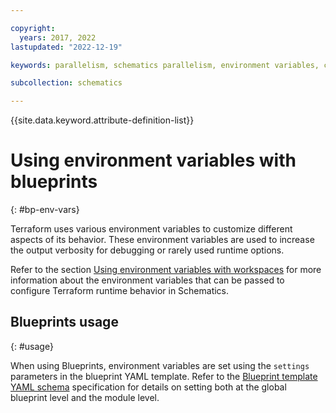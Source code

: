 ```yaml
---

copyright:
  years: 2017, 2022
lastupdated: "2022-12-19"

keywords: parallelism, schematics parallelism, environment variables, command-line configuration, env vars

subcollection: schematics

---
```


{{site.data.keyword.attribute-definition-list}}


# Using environment variables with blueprints
{: #bp-env-vars}

Terraform uses various environment variables to customize different aspects of its behavior. These environment variables are used to increase the output verbosity for debugging or rarely used runtime options. 

Refer to the section [Using environment variables with workspaces](/docs/schematics?topic=schematics-set-parallelism) for more information about the environment variables that can be passed to configure Terraform runtime behavior in Schematics. 

## Blueprints usage
{: #usage}

When using Blueprints, environment variables are set using the `settings` parameters in the blueprint YAML template. Refer to the [Blueprint template YAML schema](docs/schematics?topic=schematics-bp-template-schema-yaml#bp-settings) specification for details on setting both at the global blueprint level and the module level. 





